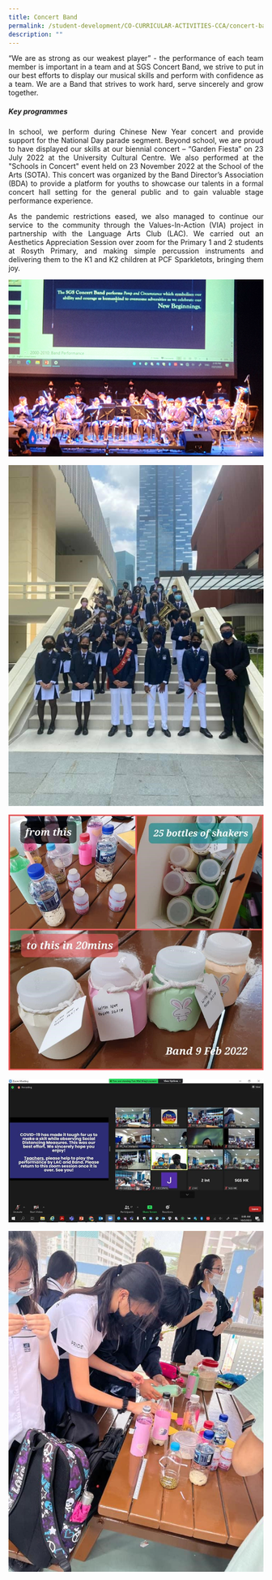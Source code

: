 ```yaml
---
title: Concert Band
permalink: /student-development/CO-CURRICULAR-ACTIVITIES-CCA/concert-band/
description: ""
---
```

<p style="text-align: justify;"> “We are as strong as our weakest player” - the performance of each team member is important in a team and at SGS Concert Band, we strive to put in our best efforts to display our musical skills and perform with confidence as a team. We are a Band that strives to work hard, serve sincerely and grow together. </p>

##### **Key programmes**
<p style="text-align: justify;"> In school, we perform during Chinese New Year concert and provide support for the National Day parade segment. Beyond school, we are proud to have displayed our skills at our biennial concert – “Garden Fiesta” on 23 July 2022 at the University Cultural Centre. We also performed at the "Schools in Concert" event held on 23 November 2022 at the School of the Arts (SOTA). This concert was organized by the Band Director’s Association (BDA) to provide a platform for youths to showcase our talents in a formal concert hall setting for the general public and to gain valuable stage performance experience. </p>

<p style="text-align: justify;"> As the pandemic restrictions eased, we also managed to continue our service to the community through the Values-In-Action (VIA) project in partnership with the Language Arts Club (LAC). We carried out an Aesthetics Appreciation Session over zoom for the Primary 1 and 2 students at Rosyth Primary, and making simple percussion instruments and delivering them to the K1 and K2 children at PCF Sparkletots, bringing them joy.
	
![](/images/CCA%20Concert%20Band/SGS%20Concert%20Band%205.jpg)
	
![](/images/CCA%20Concert%20Band/SGS%20Concert%20Band%204.jpg)
	
![](/images/CCA%20Concert%20Band/SGS%20Concert%20Band%202.jpg)
	
![](/images/CCA%20Concert%20Band/SGS%20Concert%20Band%201.jpg)
	
![](/images/CCA%20Concert%20Band/SGS%20Concert%20Band%203.jpg)